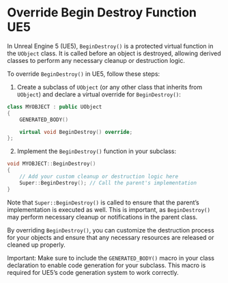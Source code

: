 # Override Begin Destroy Function UE5

In Unreal Engine 5 (UE5), `BeginDestroy()` is a protected virtual function in the `UObject` class. It is called before an object is destroyed, allowing derived classes to perform any necessary cleanup or destruction logic.

To override `BeginDestroy()` in UE5, follow these steps:

1. Create a subclass of `UObject` (or any other class that inherits from `UObject`) and declare a virtual override for `BeginDestroy()`:

```c++
class MYOBJECT : public UObject
{
    GENERATED_BODY()

    virtual void BeginDestroy() override;
};
```

2. Implement the `BeginDestroy()` function in your subclass:

```c++
void MYOBJECT::BeginDestroy()
{
    // Add your custom cleanup or destruction logic here
    Super::BeginDestroy(); // Call the parent's implementation
}
```

Note that `Super::BeginDestroy()` is called to ensure that the parent’s implementation is executed as well. This is important, as `BeginDestroy()` may perform necessary cleanup or notifications in the parent class.

By overriding `BeginDestroy()`, you can customize the destruction process for your objects and ensure that any necessary resources are released or cleaned up properly.

Important: Make sure to include the `GENERATED_BODY()` macro in your class declaration to enable code generation for your subclass. This macro is required for UE5’s code generation system to work correctly.

